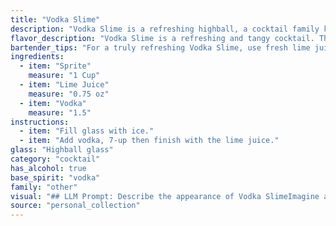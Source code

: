 ```yaml
---
title: "Vodka Slime"
description: "Vodka Slime is a refreshing highball, a cocktail family known for their simple, tall structure and use of soda or a mixer. Though its specific origin is unknown, it's likely a modern creation, a playful twist on classic vodka highballs like the Vodka Tonic or Vodka Soda. "
flavor_description: "Vodka Slime is a refreshing and tangy cocktail. The Sprite provides a crisp, citrusy sweetness, while the lime juice adds a tart and zesty bite. The vodka adds a smooth, clean alcohol base, balancing out the sweetness and acidity. Overall, it's a light and easy-drinking cocktail perfect for hot days. "
bartender_tips: "For a truly refreshing Vodka Slime, use fresh lime juice, not bottled.  It makes all the difference!  Shake hard with ice to ensure proper chilling and dilution.  Don't over-pour the vodka, as it should be a subtle presence.  And most importantly, rim your glass with sugar for that extra touch of sweetness! "
ingredients:
  - item: "Sprite"
    measure: "1 Cup"
  - item: "Lime Juice"
    measure: "0.75 oz"
  - item: "Vodka"
    measure: "1.5"
instructions:
  - item: "Fill glass with ice."
  - item: "Add vodka, 7-up then finish with the lime juice."
glass: "Highball glass"
category: "cocktail"
has_alcohol: true
base_spirit: "vodka"
family: "other"
visual: "## LLM Prompt: Describe the appearance of Vodka SlimeImagine a tall, frosted glass filled with a luminous green liquid. The drink is topped with a delicate layer of white foam, creating a distinct contrast with the vibrant green underneath. Tiny bubbles rise from the depths of the glass, creating a playful, effervescent effect. The lime juice adds a subtle, almost imperceptible, haze to the otherwise crystal clear liquid. The overall appearance is reminiscent of a whimsical, luminous green slime, hence the name Vodka Slime.  Focus on the details of the color, texture, and the contrast between the foam and the liquid to accurately portray the visual appeal of this cocktail. "
source: "personal_collection"
---
```



